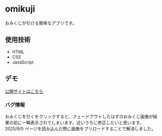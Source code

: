 # omikuji
おみくじが引ける簡単なアプリです。

## 使用技術
- HTML
- CSS
- JavaScript

## デモ
[公開サイトはこちら](https://chisato-kikuno.github.io/omikuji/)

### バグ情報
おみくじを引くをクリックすると、フェードアウトしたはずのおみくじ画像が結果の前に一瞬表示されてしまいます。近いうちに修正したいと思います。  
2025/9/5 ページを読み込んだ際に画像をプリロードすることで解消しました。
